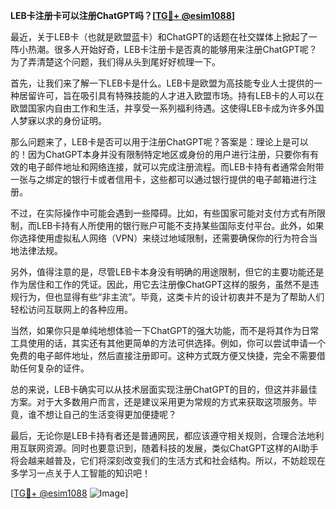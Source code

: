 **LEB卡注册卡可以注册ChatGPT吗？[[TG💪+ @esim1088](https://t.me/s/esim1088)]**

最近，关于LEB卡（也就是欧盟蓝卡）和ChatGPT的话题在社交媒体上掀起了一阵小热潮。很多人开始好奇，LEB卡注册卡是否真的能够用来注册ChatGPT呢？为了弄清楚这个问题，我们得从头到尾好好梳理一下。

首先，让我们来了解一下LEB卡是什么。LEB卡是欧盟为高技能专业人士提供的一种居留许可，旨在吸引具有特殊技能的人才进入欧盟市场。持有LEB卡的人可以在欧盟国家内自由工作和生活，并享受一系列福利待遇。这使得LEB卡成为许多外国人梦寐以求的身份证明。

那么问题来了，LEB卡是否可以用于注册ChatGPT呢？答案是：理论上是可以的！因为ChatGPT本身并没有限制特定地区或身份的用户进行注册，只要你有有效的电子邮件地址和网络连接，就可以完成注册流程。而LEB卡持有者通常会附带一张与之绑定的银行卡或者信用卡，这些都可以通过银行提供的电子邮箱进行注册。

不过，在实际操作中可能会遇到一些障碍。比如，有些国家可能对支付方式有所限制，而LEB卡持有人所使用的银行账户可能不支持某些国际支付平台。此外，如果你选择使用虚拟私人网络（VPN）来绕过地域限制，还需要确保你的行为符合当地法律法规。

另外，值得注意的是，尽管LEB卡本身没有明确的用途限制，但它的主要功能还是作为居住和工作的凭证。因此，用它去注册像ChatGPT这样的服务，虽然不是违规行为，但也显得有些“非主流”。毕竟，这类卡片的设计初衷并不是为了帮助人们轻松访问互联网上的各种应用。

当然，如果你只是单纯地想体验一下ChatGPT的强大功能，而不是将其作为日常工具使用的话，其实还有其他更简单的方法可供选择。例如，你可以尝试申请一个免费的电子邮件地址，然后直接注册即可。这种方式既方便又快捷，完全不需要借助任何复杂的证件。

总的来说，LEB卡确实可以从技术层面实现注册ChatGPT的目的，但这并非最佳方案。对于大多数用户而言，还是建议采用更为常规的方式来获取这项服务。毕竟，谁不想让自己的生活变得更加便捷呢？

最后，无论你是LEB卡持有者还是普通网民，都应该遵守相关规则，合理合法地利用互联网资源。同时也要意识到，随着科技的发展，类似ChatGPT这样的AI助手将会越来越普及，它们将深刻改变我们的生活方式和社会结构。所以，不妨趁现在多学习一点关于人工智能的知识吧！

[[TG💪+ @esim1088](https://t.me/s/esim1088) ![Image](https://i.postimg.cc/4NQfJmqS/Snipaste-2025-05-13-00-14-12.png)]